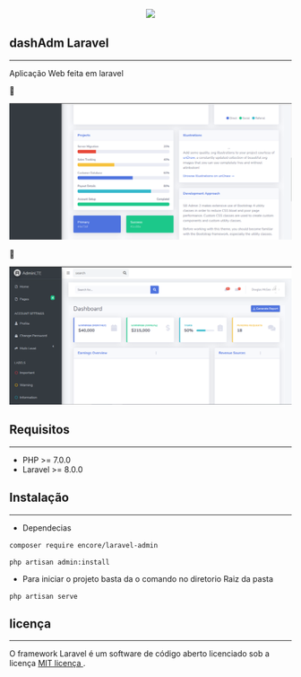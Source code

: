 <p align="center"><a href="https://laravel.com" target="_blank"><img src="https://raw.githubusercontent.com/laravel/art/master/logo-lockup/5%20SVG/2%20CMYK/1%20Full%20Color/laravel-logolockup-cmyk-red.svg" width="400"></a></p>

## dashAdm Laravel
---
Aplicação Web feita em laravel 

📸

<img src="/github/imagem1.png">

📸

<img src="/github/imagem2.png">


## Requisitos
 ------------
 - PHP >= 7.0.0
 - Laravel >= 8.0.0

## Instalação 
 ---
- Dependecias
 
 ```
composer require encore/laravel-admin
 ```

  ```
php artisan admin:install
 ```

- Para iniciar o projeto basta da o comando no diretorio Raiz da pasta

```
php artisan serve
 ```

## licença
---
O framework Laravel é um software de código aberto licenciado sob a licença [MIT licença ](https://opensource.org/licenses/MIT).
